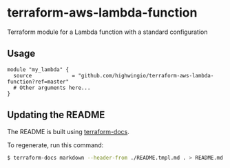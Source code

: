 # terraform-aws-lambda-function
Terraform module for a Lambda function with a standard configuration


## Usage

```hcl
module "my_lambda" {
  source             = "github.com/highwingio/terraform-aws-lambda-function?ref=master"
  # Other arguments here...
}
```

## Updating the README

The README is built using [terraform-docs](https://github.com/segmentio/terraform-docs).

To regenerate, run this command:

```bash
$ terraform-docs markdown --header-from ./README.tmpl.md . > README.md
```
